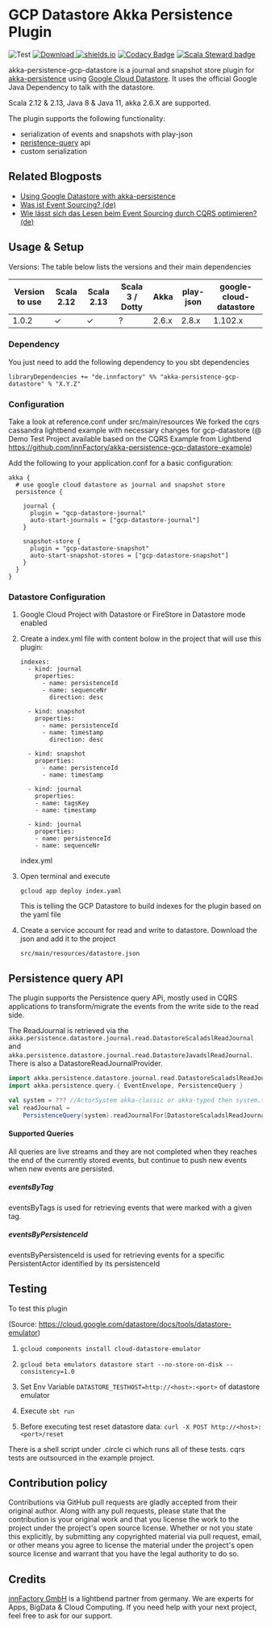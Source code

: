 # GCP Datastore Akka Persistence Plugin

![Test](https://github.com/innFactory/akka-persistence-gcp-datastore/workflows/Test/badge.svg?branch=master)
[ ![Download](https://api.bintray.com/packages/innfactory/sbt-plugins/akka-persistence-gcp-datastore/images/download.svg) ](https://bintray.com/innfactory/sbt-plugins/akka-persistence-gcp-datastore/_latestVersion)
[![shields.io](http://img.shields.io/badge/license-Apache2-blue.svg)](http://www.apache.org/licenses/LICENSE-2.0.txt)
[![Codacy Badge](https://api.codacy.com/project/badge/Grade/e906cfd4a16f46d3b049c404b9d5fa55)](https://www.codacy.com/gh/innFactory/akka-persistence-gcp-datastore?utm_source=github.com&amp;utm_medium=referral&amp;utm_content=innFactory/akka-persistence-gcp-datastore&amp;utm_campaign=Badge_Grade)
[![Scala Steward badge](https://img.shields.io/badge/Scala_Steward-helping-blue.svg?style=flat&logo=data:image/png;base64,iVBORw0KGgoAAAANSUhEUgAAAA4AAAAQCAMAAAARSr4IAAAAVFBMVEUAAACHjojlOy5NWlrKzcYRKjGFjIbp293YycuLa3pYY2LSqql4f3pCUFTgSjNodYRmcXUsPD/NTTbjRS+2jomhgnzNc223cGvZS0HaSD0XLjbaSjElhIr+AAAAAXRSTlMAQObYZgAAAHlJREFUCNdNyosOwyAIhWHAQS1Vt7a77/3fcxxdmv0xwmckutAR1nkm4ggbyEcg/wWmlGLDAA3oL50xi6fk5ffZ3E2E3QfZDCcCN2YtbEWZt+Drc6u6rlqv7Uk0LdKqqr5rk2UCRXOk0vmQKGfc94nOJyQjouF9H/wCc9gECEYfONoAAAAASUVORK5CYII=)](https://scala-steward.org)

akka-persistence-gcp-datastore is a journal and snapshot store plugin for [akka-persistence](http://doc.akka.io/docs/akka/current/scala/persistence.html) using [Google Cloud Datastore](https://cloud.google.com/datastore).
It uses the official Google Java Dependency to talk with the datastore. 

Scala 2.12 & 2.13, Java 8 & Java 11, akka 2.6.X are supported.

The plugin supports the following functionality:
* serialization of events and snapshots with play-json
* [peristence-query](http://doc.akka.io/docs/akka/current/scala/persistence-query.html) api
* custom serialization 

## Related Blogposts

- [Using Google Datastore with akka-persistence](https://medium.com/@innFactory/using-google-datastore-with-akka-persistence-1f6f7179b22a)
- [Was ist Event Sourcing? (de)](https://innfactory.de/softwareentwicklung/scala-akka-play-co/was-ist-event-sourcing-und-wie-funktioniert-es/)
- [Wie lässt sich das Lesen beim Event Sourcing durch CQRS optimieren? (de)](https://innfactory.de/softwareentwicklung/wie-laesst-sich-das-lesen-beim-event-sourcing-durch-cqrs-optimieren/)


## Usage & Setup 

Versions: The table below lists the versions and their main dependencies

| Version to use 	| Scala 2.12 	| Scala 2.13 	| Scala 3 / Dotty 	| Akka  	| play-json 	| google-cloud-datastore 	|
|----------------	|------------	|------------	|-----------------	|-------	|-----------	|------------------------	|
| 1.0.2          	| ✓          	| ✓          	| ?               	| 2.6.x 	| 2.8.x     	| 1.102.x                	|



### Dependency

You just need to add the following dependency to you sbt dependencies
```
libraryDependencies += "de.innfactory" %% "akka-persistence-gcp-datastore" % "X.Y.Z"
```

### Configuration
Take a look at reference.conf under src/main/resources
We forked the cqrs cassandra lightbend example with necessary changes for gcp-datastore (@ Demo Test Project available based on the CQRS Example from Lightbend https://github.com/innFactory/akka-persistence-gcp-datastore-example)

Add the following to your application.conf for a basic configuration:

```
akka {
  # use google cloud datastore as journal and snapshot store
  persistence {

    journal {
      plugin = "gcp-datastore-journal"
      auto-start-journals = ["gcp-datastore-journal"]
    }

    snapshot-store {
      plugin = "gcp-datastore-snapshot"
      auto-start-snapshot-stores = ["gcp-datastore-snapshot"]
    }
  }
}
```

### Datastore Configuration

1. Google Cloud Project with Datastore or FireStore in Datastore mode enabled  
2. Create a index.yml file with content bolow in the project that will use this plugin:

    ```
    indexes:
      - kind: journal
        properties:
          - name: persistenceId
          - name: sequenceNr
            direction: desc
    
      - kind: snapshot
        properties:
          - name: persistenceId
          - name: timestamp
            direction: desc
    
      - kind: snapshot
        properties:
          - name: persistenceId
          - name: timestamp
    
      - kind: journal
        properties:
        - name: tagsKey
        - name: timestamp
    
      - kind: journal
        properties:
        - name: persistenceId
        - name: sequenceNr
    ```
    index.yml

3. Open terminal and execute 
 
    ```
    gcloud app deploy index.yaml
    ```
    This is telling the GCP Datastore to build indexes for the plugin based on the yaml file
    
4. Create a service account for read and write to datastore. Download the json and add it to the project

    ```
    src/main/resources/datastore.json
    ```

## Persistence query API

The plugin supports the Persistence query APi, mostly used in CQRS applications to transform/migrate the events from the write side to the read side.

The ReadJournal is retrieved via the `akka.persistence.datastore.journal.read.DatastoreScaladslReadJournal` and `akka.persistence.datastore.journal.read.DatastoreJavadslReadJournal`. There is also a DatastoreReadJournalProvider.

```scala
import akka.persistence.datastore.journal.read.DatastoreScaladslReadJournal
import akka.persistence.query.{ EventEnvelope, PersistenceQuery }

val system = ??? //ActorSystem akka-classic or akka-typed then system.toClassic is needed. see the example.
val readJournal =
    PersistenceQuery(system).readJournalFor[DatastoreScaladslReadJournal]("gcp-datastore-query")

```

#### Supported Queries
All queries are live streams and they are not completed when they reaches the end of the currently stored events, but continue to push new events when new events are persisted.

##### eventsByTag
eventsByTags is used for retrieving events that were marked with a given tag.

##### eventsByPersistenceId
eventsByPersistenceId is used for retrieving events for a specific PersistentActor identified by its persistenceId
    
## Testing

To test this plugin 

(Source: https://cloud.google.com/datastore/docs/tools/datastore-emulator)

1. ``` gcloud components install cloud-datastore-emulator ```

2. ``` gcloud beta emulators datastore start --no-store-on-disk --consistency=1.0 ```

3. Set Env Variable ```DATASTORE_TESTHOST=http://<host>:<port>``` of datastore emulator

4. Execute ````sbt run````

5. Before executing test reset datastore data: ```curl -X POST http://<host>:<port>/reset```

There is a shell script under .circle ci which runs all of these tests. cqrs tests are outsourced in the example project.

## Contribution policy
Contributions via GitHub pull requests are gladly accepted from their original author. Along with any pull requests, please state that the contribution is your original work and that you license the work to the project under the project's open source license. Whether or not you state this explicitly, by submitting any copyrighted material via pull request, email, or other means you agree to license the material under the project's open source license and warrant that you have the legal authority to do so.

## Credits
[innFactory GmbH](https://innfactory.de) is a lightbend partner from germany. We are experts for Apps, BigData & Cloud Computing. If you need help with your next project, feel free to ask for our support. 


